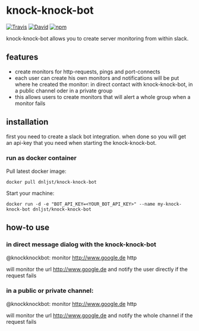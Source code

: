 # knock-knock-bot

[![Travis](https://img.shields.io/travis/dnl-jst/knock-knock-bot.svg)](https://travis-ci.org/dnl-jst/knock-knock-bot) [![David](https://img.shields.io/david/dnl-jst/knock-knock-bot.svg)](https://david-dm.org/dnl-jst/knock-knock-bot) [![npm](https://img.shields.io/npm/v/knock-knock-bot.svg)](https://www.npmjs.com/package/knock-knock-bot)

knock-knock-bot allows you to create server monitoring from within slack.

## features

- create monitors for http-requests, pings and port-connects
- each user can create his own monitors and notifications will be put where he created the monitor: in direct contact with knock-knock-bot, in a public channel oder in a private group
- this allows users to create monitors that will alert a whole group when a monitor fails

## installation

first you need to create a slack bot integration. when done so you will get an api-key that you need when starting the knock-knock-bot.

### run as docker container

Pull latest docker image:

    docker pull dnljst/knock-knock-bot

Start your machine:

    docker run -d -e "BOT_API_KEY=<YOUR_BOT_API_KEY>" --name my-knock-knock-bot dnljst/knock-knock-bot

## how-to use

### in direct message dialog with the knock-knock-bot

@knockknockbot: monitor http://www.google.de http

will monitor the url http://www.google.de and notify the user directly if the request fails

### in a public or private channel:

@knockknockbot: monitor http://www.google.de http

will monitor the url http://www.google.de and notify the whole channel if the request fails